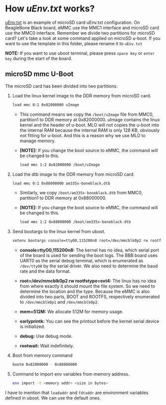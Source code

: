 # How _uEnv.txt_ works?

[uEnv.txt](uEnv.txt) is an example of microSD card uEnv.txt configuration. On BeagleBone Black board, eMMC use the MMC1 interface and microSD card use the MMC0 interface. Remember we divide two partitions for microSD card? Let's take a look at some command applied on microSD u-boot. If you want to use the template in this folder, please rename it to `uEnv.txt`

**NOTE:** If you want to use uboot terminal, please press `space key` or `enter key` during the start of the board.

## microSD mmc U-Boot

The microSD card has been divided into two partitions.

1. Load the linux kernel image to the DDR memory from microSD card.

    ```bash
    load mmc 0:1 0x82000000 uImage
    ```

   - This command means we copy the `/boot/uImage` file from MMC0, partition1 to DDR memory at 0x82000000. uImage contains the linux kernel and the header of u-boot. MLO will not copies the u-boot into the internal RAM because the internal RAM is only 128 KB, obviously not fitting for u-boot. And this is a reason why we use MLO to manage memory.

   - **[NOTE]:** If you change the boot source to eMMC, the command will be changed to this.

        ```bash
        load mmc 1:2 0x82000000 /boot/uImage
        ```

2. Load the dtb image to the DDR memory from microSD card.

    ```bash
    load mmc 0:1 0x88000000 am335x-boneblack.dtb
    ```

    - Similarly, we copy `/boot/am335x-boneblack.dtb` from MMC0, partition1 to DDR memory at 0x88000000.

    - **[NOTE]:** If you change the boot source to eMMC, the command will be changed to this.

        ```bash
        load mmc 1:2 0x88000000 /boot/am335x-boneblack.dtb
        ```

3. Send bootargs to the linux kernel from uboot.

    ```bash
    setenv bootargs console=ttyO0,115200n8 root=/dev/mmcblk0p2 rw rootfstype=ext4 rootwait debug earlyprintk mem=512M
    ```

    - **console=ttyO0,115200n8:** The kernel has no idea, which serial port of the board is used for sending the boot logs. The BBB board uses UART0 as the serial debug terminal, which is enumerated as `/dev/ttyO0` by the serial driver. We also need to determine the baud rate and the data format.

    - **root=/dev/mmcblk0p2 rw rootfstype=ext4:** The linux has no idea from where exactly it should mount the file system. So we need to determine the location and the type. Because the eMMC is also divided into two parts, BOOT and ROOTFS, respectively enumerated to `/dev/mmcblk0p1` and `/dev/mmcblk0p2`.

    - **mem=512M:** We allocate 512M for memory usage.

    - **earlyprintk:** You can see the printout before the kernel serial device is initialized.

    - **debug:** Use debug mode.

    - **rootwait:** Wait indefinitely.

4. Boot from memory command

    ```bash
    bootm 0x82000000 - 0x88000000
    ```

5. Command to import env variables from memory address.

    ```bash
    env import -t <memory addr> <size in bytes>
    ```

I have to mention that `loadaddr` and `fdtaddr` are environment variables defined in uboot. We can use the default ones.
